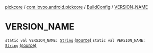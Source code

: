 [pickcore](../../index.md) / [com.lovoo.android.pickcore](../index.md) / [BuildConfig](index.md) / [VERSION_NAME](./-v-e-r-s-i-o-n_-n-a-m-e.md)

# VERSION_NAME

`static val VERSION_NAME: `[`String`](https://kotlinlang.org/api/latest/jvm/stdlib/kotlin/-string/index.html) [(source)](https://github.com/lovoo/android-pickpic/blob/master/pickcore/pickcore/build/generated/source/buildConfig/debug/com/lovoo/android/pickcore/BuildConfig.java#L17)
`static val VERSION_NAME: `[`String`](https://kotlinlang.org/api/latest/jvm/stdlib/kotlin/-string/index.html) [(source)](https://github.com/lovoo/android-pickpic/blob/master/pickcore/pickcore/build/generated/source/buildConfig/debug/com/lovoo/android/pickcore/BuildConfig.java#L17)